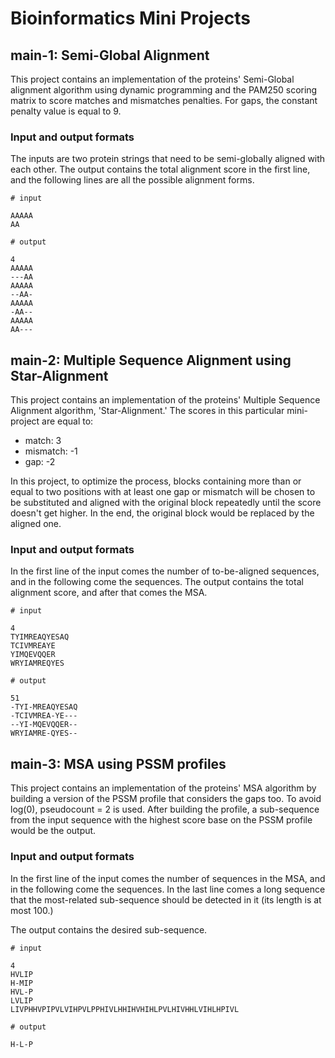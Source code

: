 # Bioinformatics Mini Projects  

## main-1: Semi-Global Alignment  

This project contains an implementation of the proteins' Semi-Global alignment algorithm using dynamic programming and the PAM250 scoring matrix to score matches and mismatches penalties. For gaps, the constant penalty value is equal to 9.  

### Input and output formats  

The inputs are two protein strings that need to be semi-globally aligned with each other. The output contains the total alignment score in the first line, and the following lines are all the possible alignment forms.  

```
# input 

AAAAA
AA

# output

4
AAAAA
---AA
AAAAA
--AA-
AAAAA
-AA--
AAAAA
AA---
```

## main-2: Multiple Sequence Alignment using Star-Alignment

This project contains an implementation of the proteins' Multiple Sequence Alignment algorithm, 'Star-Alignment.' The scores in this particular mini-project are equal to:  
- match: 3
- mismatch: -1
- gap: -2  

In this project, to optimize the process, blocks containing more than or equal to two positions with at least one gap or mismatch will be chosen to be substituted and aligned with the original block repeatedly until the score doesn't get higher. In the end, the original block would be replaced by the aligned one.  

### Input and output formats  

In the first line of the input comes the number of to-be-aligned sequences, and in the following come the sequences. The output contains the total alignment score, and after that comes the MSA.  

```
# input 

4 
TYIMREAQYESAQ
TCIVMREAYE
YIMQEVQQER
WRYIAMREQYES

# output

51
-TYI-MREAQYESAQ
-TCIVMREA-YE---
--YI-MQEVQQER--
WRYIAMRE-QYES--
```

## main-3: MSA using PSSM profiles  

This project contains an implementation of the proteins' MSA algorithm by building a version of the PSSM profile that considers the gaps too. To avoid log(0), pseudocount = 2 is used. After building the profile, a sub-sequence from the input sequence with the highest score base on the PSSM profile would be the output.  

### Input and output formats  

In the first line of the input comes the number of sequences in the MSA, and in the following come the sequences. In the last line comes a long sequence that the most-related sub-sequence should be detected in it (its length is at most 100.)  

The output contains the desired sub-sequence.  

```
# input 

4
HVLIP
H-MIP
HVL-P
LVLIP
LIVPHHVPIPVLVIHPVLPPHIVLHHIHVHIHLPVLHIVHHLVIHLHPIVL

# output

H-L-P
```
